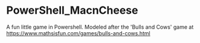 # PowerShell_MacnCheese
A fun little game in Powershell.  Modeled after the 'Bulls and Cows' game at https://www.mathsisfun.com/games/bulls-and-cows.html
